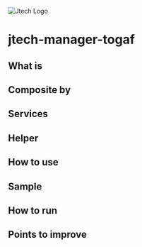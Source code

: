 ![Jtech Logo](http://www.jtech.com.br/wp-content/uploads/2015/06/logo.png)

# jtech-manager-togaf

## What is

## Composite by

## Services

## Helper

## How to use

## Sample

## How to run

## Points to improve